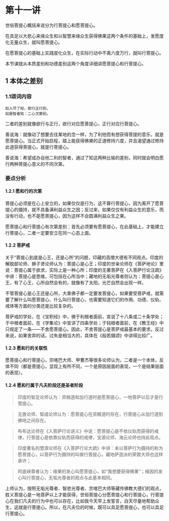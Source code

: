 # 第十一讲

世俗菩提心概括来说分为行菩提心和愿菩提心。

在具足以大悲心来缘众生和以智慧来缘众生获得佛果这两个条件的基础上，发愿度化无量众生，就叫愿菩提心。

在愿菩提心的基础上实践度化众生，在实际行动中不离六度万行，就叫行菩提心。

本节课就从本质差别和功德差别这两个角度详细讲愿菩提心和行菩提心。

## 1 本体之差别

### 1.1颂词内容

```
如人尽了知，欲行正行别，
如是智者知：二心次第别。
```

二者的差别就像欲行与正行，欲行对应愿菩提心，正行对应行菩提心。

善说海：就像动了想要去往某地的念一样，为了利他而有想获得菩提的意乐，就是愿菩提心。当正式开始启程，踏上能获得佛果的正道修持六度，并且渴望通过修持此道获得菩提心，就是行菩提心。

善说海：希望成办自他二利的智者，通过了知这两种比喻的差别，同时就会明白愿行两种菩提心意义的不同次第。

### 要点分析

#### 1.2.1 愿和行的次第

菩提心必须是在心上安立的，如果仅仅是行为，这不算行菩提心，因为离开了愿菩提心的摄持，就不具备满利益众生之因；反过来，如果仅仅有利益众生的意乐，而没有行动，也不是愿菩提心，因为这样不会圆满利益众生之果。

愿菩提心和行菩提心有次第差别：首先必须要有愿菩提心，在此基础上，才能建立行菩提心，二者一定要安立在同一心态上面。

#### 1.2.2 菩萨戒

关于“菩提心到底是心王，还是心所”的问题，印藏的高僧大德有不同观点。印度的解脱部论师、狮子贤论师认为：菩提心是心王；印度的世亲论师在《菩萨地论》里说：菩提心属于欲求，实际上是一种心所；印度的无著菩萨在《入菩萨行论注疏》中讲：菩提心是思维，可包括在心所当中；藏地的无垢光尊者则认为：菩提心是心王，有了心王，心所自然会有的，就像有了太阳，光芒自然会出现一样。

不管菩提心是心王还是心所，大乘佛子都一定要发菩提心，如果要受菩萨戒，就需要了解什么叫愿菩提心、什么叫行菩提心，也需要知道它们的作用、功德、仪轨、戒体等方面的分类还是比较复杂的。

菩萨戒的学处，在《宝积经》中，佛于利根者面前，宣说了十八条或二十条学处；于中根者面前，在《学集论》中宣讲了四条学处；于钝根者面前，在《教王经》中只规定了一条——不舍愿菩提心。因此，不舍菩提心是菩萨戒最基本的要求。反过来说，如果舍弃的话，过失是相当大的，具体在《般若摄颂》中讲得比较广。

#### 1.2.3 愿和行的关联性

愿菩提心和行菩提心，宗喀巴大师、甲曹杰等很多论师认为，二者是一个本体，反体不同（都是菩提心，显现上有所不同，一个是原因层面的表现，一个是结果层面的表现）。

#### 1.2.4 愿和行属于凡夫阶段还是圣者阶段

> 印度的智足论师认为：资粮道和加行道时是愿菩提心，一地菩萨以后才是行菩提心。

> 无畏论师、智成论师认为：愿菩提心在资粮道时存在，行菩提心从加行道到佛地之间存在。

> 布布达论师在《入菩萨行论讲义》中说：愿菩提心是不依仪轨而获得的戒律，行菩提心是依靠仪轨而获得的戒律，宝源论师、海云论师也持此观点。

> 印度著名的慧源论师在《入菩萨行论大疏》中讲：未以菩萨行为摄持的称为愿菩提心，以菩萨行为摄持的叫做行菩提心，藏地萨迦派的荣敦大师也这样承许；

> 阿底峡尊者认为：缘果的发心叫愿菩提心，如“我想要获得佛果”；缘因的发心叫行菩提心，无垢光尊者的观点与此基本相同。

上师认为，按照无垢光尊者、智悲光尊者、宗喀巴大师等藏传佛教大德们的观点，胜义菩提心是一地菩萨以上才能获得，世俗菩提心分愿菩提心和行菩提心，行菩提心在我们凡夫的行为中也可以存在，比如我今天早上发誓言，白天尽量地帮助众生，这就是行菩提心。所以，在凡夫位的时候，既可以具足愿菩提心，也可以具足行菩提心。
